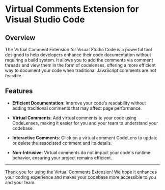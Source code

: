 # Virtual Comments Extension for Visual Studio Code
## Overview
The Virtual Comment Extension for Visual Studio Code is a powerful tool designed to help developers enhance their code documentation without requiring a build system. It allows you to add the comments via comment threads and view them in the form of codelenses, offering a more efficient way to document your code when traditional JavaScript comments are not feasible.

## Features

- **Efficient Documentation**: Improve your code's readability without adding traditional comments that may affect page performance.

- **Virtual Comments**: Add virtual comments to your code using CodeLenses, making it easier for you and your team to understand your codebase.

- **Interactive Comments**: Click on a virtual comment CodeLens to update or delete the associated comment and its details.

- **Non-Intrusive**: Virtual comments do not impact your code's runtime behavior, ensuring your project remains efficient.

---

Thank you for using the Virtual Comments Extension! We hope it enhances your coding experience and makes your codebase more accessible to you and your team.